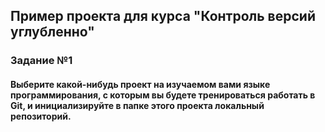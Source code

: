 ## Пример проекта для курса "Контроль версий углубленно"

### Задание №1
#### Выберите какой-нибудь проект на изучаемом вами языке программирования, с которым вы будете тренироваться работать в Git, и инициализируйте в папке этого проекта локальный репозиторий.


